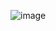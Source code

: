 ![image](https://user-images.githubusercontent.com/40697700/121374098-951f9480-c97a-11eb-93a8-7c1147f33f90.png)

